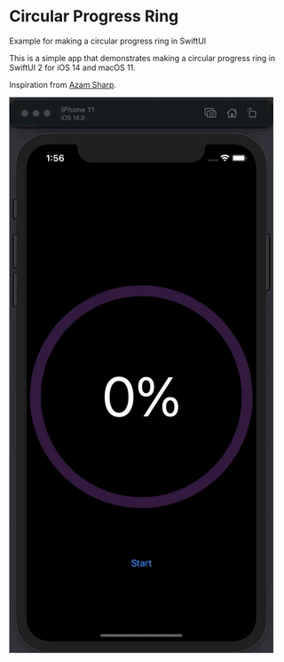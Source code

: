 # Circular Progress Ring
Example for making a circular progress ring in SwiftUI

This is a simple app that demonstrates making a circular progress ring in SwiftUI 2 for iOS 14 and macOS 11. 

Inspiration from <a href="https://www.youtube.com/user/azamsharp/">Azam Sharp</a>.

![](CircularProgressRingAnimation.gif)

